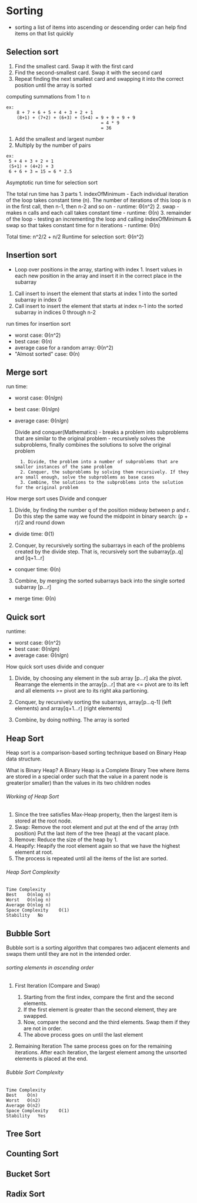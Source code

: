 # Sorting
- sorting a list of items into ascending or descending order can help find items on that list quickly

## Selection sort
1. Find the smallest card. Swap it with the first card
2. Find the second-smallest card. Swap it with the second card
3. Repeat finding the next smallest card and swapping it into the correct position until the array is sorted

computing summations from 1 to n
```
ex: 
    8 + 7 + 6 + 5 + 4 + 3 + 2 + 1
    (8+1) + (7+2) + (6+3) + (5+4) = 9 + 9 + 9 + 9
                                    = 4 * 9
                                    = 36
```

1. Add the smallest and largest number
2. Multiply by the number of pairs

```
ex:
 5 + 4 + 3 + 2 + 1
 (5+1) + (4+2) + 3
 6 + 6 + 3 = 15 = 6 * 2.5
```
 
 Asymptotic run time for selection sort
 
 The total run time has 3 parts
    1. indexOfMinimum
    - Each individual iteration of the loop takes constant time (n). 
    The number of iterations of this loop is n in the first call, then n-1, then n-2 and so on
    - runtime: Θ(n^2)
    2. swap
    - makes n calls and each call takes constant time
    - runtime: Θ(n)
    3. remainder of the loop
    - testing an incrementing the loop and calling indexOfMinimum & swap
    so that takes constant time for n iterations
    - runtime: Θ(n)

  Total time: n^2/2 + n/2
  Runtime for selection sort: Θ(n^2)

## Insertion sort
- Loop over positions in the array, starting with index 1. 
Insert values in each new position in the array and insert it in the correct place in the subarray

1. Call insert to insert the element that starts at index 1 into the sorted subarray in index 0
2. Call insert to insert the element that starts at index n-1 into the sorted subarray in indices 0 through n-2

run times for insertion sort
- worst case: Θ(n^2)
- best case: Θ(n)
- average case for a random array: Θ(n^2)
- "Almost sorted" case: Θ(n)

## Merge sort
run time:
- worst case: Θ(n*lg*n)
- best case: Θ(n*lg*n)
- average case: Θ(n*lg*n)

    Divide and conquer(Mathematics)
        - breaks a problem into subproblems that are similar to the original problem
        - recursively solves the subproblems, finally combines the solutions to solve the original problem

        1. Divide, the problem into a number of subproblems that are smaller instances of the same problem
        2. Conquer, the subproblems by solving them recursively. If they are small enough, solve the subproblems as base cases
        3. Combine, the solutions to the subproblems into the solution for the original problem

How merge sort uses Divide and conquer
1. Divide, by finding the number q of the position midway between p and r. 
Do this step the same way we found the midpoint in binary search: (p + r)/2 and round down
 - divide time: Θ(1)

2. Conquer, by recursively sorting the subarrays in each of the problems created by the divide step.
That is, recursively sort the subarray[p..q] and [q+1...r]
 - conquer time: Θ(n)

3. Combine, by merging the sorted subarrays back into the single sorted subarray [p...r]
 - merge time: Θ(n)


## Quick sort
runtime:
- worst case: Θ(n^2)
- best case: Θ(n*lg*n)
- average case: Θ(n*lg*n)

How quick sort uses divide and conquer
1. Divide, by choosing any element in the sub array [p...r] aka the pivot. 
Rearrange the elements in the array[p...r] that are <= pivot are to its left and all elements >= pivot are to its right aka partioning.

2. Conquer, by recursively sorting the subarrays, array[p...q-1] (left elements) and array[q+1...r] (right elements)

3. Combine, by doing nothing. The array is sorted


## Heap Sort
Heap sort is a comparison-based sorting technique based on Binary Heap data structure.

What is Binary Heap? 
A Binary Heap is a Complete Binary Tree where items are stored in a special order such that the value in a parent node is greater(or smaller) than the values in its two children nodes

###### Working of Heap Sort
1. Since the tree satisfies Max-Heap property, then the largest item is stored at the root node.
2. Swap: Remove the root element and put at the end of the array (nth position) Put the last item of the tree (heap) at the vacant place.
3. Remove: Reduce the size of the heap by 1.
4. Heapify: Heapify the root element again so that we have the highest element at root.
5. The process is repeated until all the items of the list are sorted.


###### Heap Sort Complexity
```
Time Complexity	 
Best	O(nlog n)
Worst	O(nlog n)
Average	O(nlog n)
Space Complexity	O(1)
Stability	No
```

## Bubble Sort
Bubble sort is a sorting algorithm that compares two adjacent elements and swaps them until they are not in the intended order.

###### sorting elements in ascending order
1. First Iteration (Compare and Swap)
    1. Starting from the first index, compare the first and the second elements.
    2. If the first element is greater than the second element, they are swapped.
    3. Now, compare the second and the third elements. Swap them if they are not in order.
    4. The above process goes on until the last element

2. Remaining Iteration
The same process goes on for the remaining iterations. After each iteration, the largest element among the unsorted elements is placed at the end.

###### Bubble Sort Complexity
```
Time Complexity	 
Best	O(n)
Worst	O(n2)
Average	O(n2)
Space Complexity	O(1)
Stability	Yes
```

## Tree Sort

## Counting Sort


## Bucket Sort


## Radix Sort